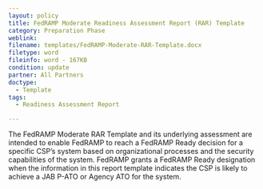 ```yaml
---
layout: policy   
title: FedRAMP Moderate Readiness Assessment Report (RAR) Template
category: Preparation Phase
weblink:
filename: templates/FedRAMP-Moderate-RAR-Template.docx
filetype: word
fileinfo: word - 167KB
condition: update
partner: All Partners
doctype:
  - Template
tags:
  - Readiness Assessment Report

---
```

The FedRAMP Moderate RAR Template and its underlying assessment are intended to enable FedRAMP to reach a FedRAMP Ready decision for a specific CSP’s system based on organizational processes and the security capabilities of the system. FedRAMP grants a FedRAMP Ready designation when the information in this report template indicates the CSP is likely to achieve a JAB P-ATO or Agency ATO for the system.
